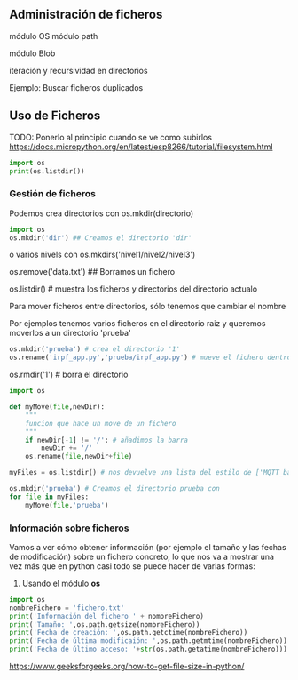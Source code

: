 ## Administración de ficheros

módulo OS
módulo path

módulo Blob


iteración y recursividad en directorios

Ejemplo: Buscar ficheros duplicados


## Uso de Ficheros

TODO: Ponerlo al principio cuando se ve como subirlos
https://docs.micropython.org/en/latest/esp8266/tutorial/filesystem.html

```python
import os
print(os.listdir())
```


### Gestión de ficheros

Podemos crea directorios con os.mkdir(directorio)

```python
import os
os.mkdir('dir') ## Creamos el directorio 'dir'
```

o varios nivels con os.mkdirs('nivel1/nivel2/nivel3')

os.remove('data.txt') ## Borramos un fichero


os.listdir() # muestra los ficheros y directorios del directorio actualo

Para mover ficheros entre directorios, sólo tenemos que cambiar el nombre

Por ejemplos tenemos varios ficheros en el directorio raiz y queremos moverlos a un directorio 'prueba'

```python
os.mkdir('prueba') # crea el directorio '1'
os.rename('irpf_app.py','prueba/irpf_app.py') # mueve el fichero dentro del directorio
```

os.rmdir('1') # borra el directorio


```python
import os

def myMove(file,newDir):
    """
    funcion que hace un move de un fichero
    """
    if newDir[-1] != '/': # añadimos la barra
        newDir += '/'
    os.rename(file,newDir+file)

myFiles = os.listdir() # nos devuelve una lista del estilo de ['MQTT_base.py', 'MQTT_test.py', 'MyDateTime.py', 'NeoPixelTHO.py', 'Utils.py','config.py', 'ds18x20.py', 'main_consola.py','test_lcd.py','umqttsimple.py']

os.mkdir('prueba') # Creamos el directorio prueba con
for file in myFiles:
    myMove(file,'prueba')
```

### Información sobre ficheros

Vamos a ver cómo obtener información (por ejemplo el tamaño y las fechas de modificación) sobre un fichero concreto, lo que nos va a mostrar una vez más que en python casi todo se puede hacer de varias formas:

1. Usando el módulo **os**

```python
import os
nombreFichero = 'fichero.txt'
print('Información del fichero ' + nombreFichero)
print('Tamaño: ',os.path.getsize(nombreFichero))
print('Fecha de creación: ',os.path.getctime(nombreFichero))
print('Fecha de última modificaión: ',os.path.getmtime(nombreFichero))
print('Fecha de último acceso: '+str(os.path.getatime(nombreFichero)))
```



https://www.geeksforgeeks.org/how-to-get-file-size-in-python/

